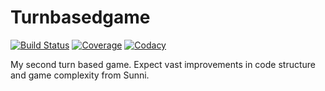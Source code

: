 # Turnbasedgame

[![Build Status][appveyor-image]][appveyor-url]
[![Coverage][coverage-image]][coverage-url]
[![Codacy][codacy-image]][codacy-url]

My second turn based game. Expect vast improvements in code structure and game complexity from Sunni.

[appveyor-image]: https://ci.appveyor.com/api/projects/status/27l29g62ff4mbk0v/branch/master?svg=true
[appveyor-url]: https://ci.appveyor.com/project/AndyDeany/turnbasedgame
[coverage-image]: https://api.codacy.com/project/badge/Coverage/a11e6778befb461a91df91b953e6f115
[coverage-url]: https://www.codacy.com/app/AndyDeany/turnbasedgame?utm_source=github.com&utm_medium=referral&utm_content=AndyDeany/turnbasedgame&utm_campaign=Badge_Coverage
[codacy-image]: https://api.codacy.com/project/badge/Grade/a11e6778befb461a91df91b953e6f115
[codacy-url]: https://www.codacy.com/app/AndyDeany/turnbasedgame?utm_source=github.com&amp;utm_medium=referral&amp;utm_content=AndyDeany/turnbasedgame&amp;utm_campaign=Badge_Grade
